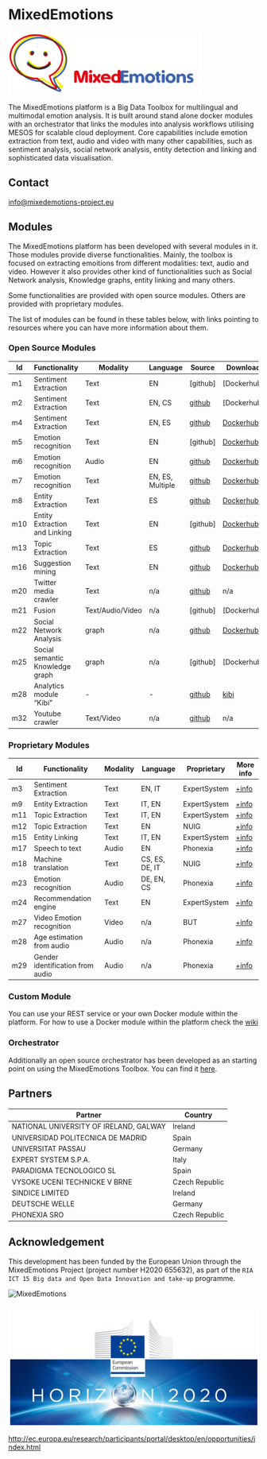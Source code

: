 # MixedEmotions

![MixedEmotions](img/me.png)

The MixedEmotions platform is a Big Data Toolbox for multilingual and multimodal emotion analysis. It is built around stand alone docker modules with an orchestrator that links the modules into analysis workflows utilising MESOS for scalable cloud deployment. Core capabilities include emotion extraction from text, audio and video with many other capabilities, such as sentiment analysis, social network analysis, entity detection and linking and sophisticated data visualisation.

## Contact

info@mixedemotions-project.eu

## Modules

The MixedEmotions platform has been developed with several modules in it. Those modules provide diverse functionalities. Mainly, the toolbox is focused on extracting emoitions from different modalities: text, audio and video. However it also provides other kind of functionalities such as Social Network analysis, Knowledge graphs, entity linking and many others.

Some functionalities are provided with open source modules. Others are provided with proprietary modules.

The list of modules can be found in these tables below, with links pointing to resources where you can have more information about them.

### Open Source Modules

|Id|Functionality|Modality|Language|Source|Download|
|---|---|---|---|---|---|
|m1|Sentiment Extraction|Text|EN|[github]| [Dockerhub]|
|m2|Sentiment Extraction|Text|EN, CS|[github](https://github.com/MixedEmotions/but_sentiment)|[Dockerhub]|
|m4|Sentiment Extraction|Text|EN, ES|[github](https://github.com/MixedEmotions/senpy)|[Dockerhub](https://hub.docker.com/r/mixedemotions/senpy/)|
|m5|Emotion recognition|Text|EN|[github]|[Dockerhub](https://hub.docker.com/r/mixedemotions/05_emotion_hashtags_nuig/)|
|m6|Emotion recognition|Audio|EN|[github](https://github.com/MixedEmotions/up_emotions_audio)|[Dockerhub](https://hub.docker.com/r/mixedemotions/06_audioanalysis_up/)|
|m7|Emotion recognition|Text|EN, ES, Multiple|[github](https://github.com/MixedEmotions/senpy)|[Dockerhub](https://hub.docker.com/r/mixedemotions/senpy/)|
|m8|Entity Extraction|Text|ES|[github](https://github.com/MixedEmotions/08_entity_extraction_es)|[Dockerhub](https://hub.docker.com/r/mixedemotions/08_entity_extraction_pt/) |
|m10|Entity Extraction and Linking|Text|EN|[github]|[Dockerhub](https://hub.docker.com/r/mixedemotions/10_entity_linking_nuig/) |
|m13|Topic Extraction|Text|ES|[github](https://github.com/MixedEmotions/13_topic_extraction)|[Dockerhub](https://hub.docker.com/r/mixedemotions/13_topic_extraction_spanish/) |
|m16|Suggestion mining|Text|EN|[github](https://github.com/MixedEmotions/NUIG-suggestion)|[Dockerhub](https://hub.docker.com/r/sapnanegi/16_suggestion_mining_nuig/) |
|m20|Twitter media crawler|Text|n/a|[github](https://github.com/MixedEmotions/twitter_crawlers)|n/a |
|m21|Fusion|Text/Audio/Video|n/a|[github]|[Dockerhub] |
|m22|Social Network Analysis|graph|n/a|[github](https://github.com/MixedEmotions/scaner)|[Dockerhub](https://hub.docker.com/r/mixedemotions/scaner/) |
|m25|Social semantic Knowledge graph|graph|n/a|[github]|[Dockerhub] |
|m28|Analytics module “Kibi”|-|-|[github](https://github.com/MixedEmotions/kibi)|[kibi](https://siren.solutions/kibi/) |
|m32|Youtube crawler|Text/Video|n/a|[github](https://github.com/MixedEmotions/youtube_downloader)|n/a|



### Proprietary Modules

|Id|Functionality|Modality|Language|Proprietary|More info|
|---|---|---|---|---|---|
|m3|Sentiment Extraction|Text|EN, IT|ExpertSystem|[+info](https://github.com/MixedEmotions/MixedEmotions/wiki/m3-Sentiment-Extraction-by-ExpertSystem)|
|m9|Entity Extraction|Text|IT, EN|ExpertSystem|[+info](https://github.com/MixedEmotions/MixedEmotions/wiki/m9.-Italian-and-English-Entity-Extraction-by-ExpertSystem)|
|m11|Topic Extraction|Text|IT, EN|ExpertSystem|[+info](https://github.com/MixedEmotions/MixedEmotions/wiki/m11.-Italian-and-English-Topic-Extraction-by-ExpertSystem)|
|m12|Topic Extraction|Text|EN|NUIG|[+info](https://github.com/MixedEmotions/MixedEmotions/wiki/m12.-External-English-Topic-Extraction-by-NUIG)|
|m15|Entity Linking|Text|IT, EN|ExpertSystem|[+info](https://github.com/MixedEmotions/MixedEmotions/wiki/m15.-External-Italian-and-English-Entity-Linking-by-ExpertSystem)|
|m17|Speech to text|Audio|EN|Phonexia|[+info](https://github.com/MixedEmotions/MixedEmotions/wiki/m17.-Speech-to-text-by-Phonexia)|
|m18|Machine translation|Text|CS, ES, DE, IT|NUIG|[+info](https://github.com/MixedEmotions/MixedEmotions/wiki/m18.-Machine-translation-by-NUIG)|
|m23|Emotion recognition|Audio|DE, EN, CS|Phonexia|[+info](https://github.com/MixedEmotions/MixedEmotions/wiki/m23.-Audio-Emotion-extraction-by-Phonexia)|
|m24|Recommendation engine|Text|EN|ExpertSystem|[+info](https://github.com/MixedEmotions/MixedEmotions/wiki/m24.-Recommendation-engine-by-ExpertSystem)|
|m27|Video Emotion recognition|Video|n/a|BUT|[+info](https://github.com/MixedEmotions/MixedEmotions/wiki/m27.-Video-Emotion-recognition-by-BUT)|
|m28|Age estimation from audio|Audio|n/a|Phonexia|[+info](https://github.com/MixedEmotions/MixedEmotions/wiki/m28.-Age-estimation-from-audio-by-Phonexia)|
|m29|Gender identification from audio|Audio|n/a|Phonexia|[+info](https://github.com/MixedEmotions/MixedEmotions/wiki/m29.-Gender-identification-from-audio-by-Phonexia)|

### Custom Module
You can use your REST service or your own Docker module within the platform. For how to use a Docker module within the platform check the [wiki](https://github.com/MixedEmotions/MixedEmotions/wiki/Using-your-own-Docker-Module)

### Orchestrator

Additionally an open source orchestrator has been developed as an starting point on using the MixedEmotions Toolbox. You can find it [here](https://github.com/MixedEmotions/orchestrator).

## Partners

| Partner | Country|
|---|---|
|NATIONAL UNIVERSITY OF IRELAND, GALWAY| Ireland |
|UNIVERSIDAD POLITECNICA DE MADRID|Spain |
|UNIVERSITAT PASSAU | Germany |
|EXPERT SYSTEM S.P.A. | Italy |
|PARADIGMA TECNOLOGICO SL | Spain |
| VYSOKE UCENI TECHNICKE V BRNE |Czech Republic|
| SINDICE LIMITED | Ireland |
| DEUTSCHE WELLE | Germany |
| PHONEXIA SRO |Czech Republic|



## Acknowledgement

This development has been  funded by the European Union through the MixedEmotions Project (project number H2020 655632), as part of the `RIA ICT 15 Big data and Open Data Innovation and take-up` programme.

![MixedEmotions](http://mixedemotions-project.eu/wp-content/uploads/2015/04/ME-Logo-125h.png) 

![EU](img/H2020-Web.png)

 http://ec.europa.eu/research/participants/portal/desktop/en/opportunities/index.html
